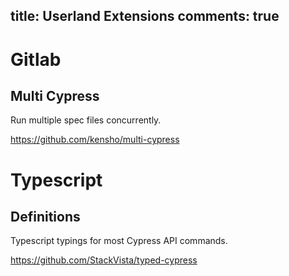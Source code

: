 title: Userland Extensions
comments: true
---

# Gitlab

## Multi Cypress

Run multiple spec files concurrently.

https://github.com/kensho/multi-cypress

# Typescript

## Definitions

Typescript typings for most Cypress API commands.

https://github.com/StackVista/typed-cypress
